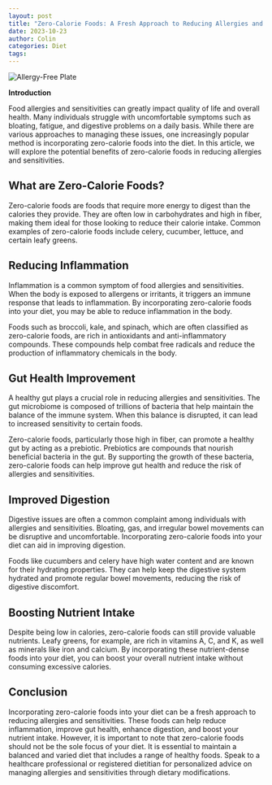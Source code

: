 ```yaml
---
layout: post
title: "Zero-Calorie Foods: A Fresh Approach to Reducing Allergies and Sensitivities"
date: 2023-10-23
author: Colin
categories: Diet
tags: 
---
```


![Allergy-Free Plate](https://source.unsplash.com/1600x900/?food)

**Introduction**

Food allergies and sensitivities can greatly impact quality of life and overall health. Many individuals struggle with uncomfortable symptoms such as bloating, fatigue, and digestive problems on a daily basis. While there are various approaches to managing these issues, one increasingly popular method is incorporating zero-calorie foods into the diet. In this article, we will explore the potential benefits of zero-calorie foods in reducing allergies and sensitivities.

## What are Zero-Calorie Foods?

Zero-calorie foods are foods that require more energy to digest than the calories they provide. They are often low in carbohydrates and high in fiber, making them ideal for those looking to reduce their calorie intake. Common examples of zero-calorie foods include celery, cucumber, lettuce, and certain leafy greens.

## Reducing Inflammation

Inflammation is a common symptom of food allergies and sensitivities. When the body is exposed to allergens or irritants, it triggers an immune response that leads to inflammation. By incorporating zero-calorie foods into your diet, you may be able to reduce inflammation in the body.

Foods such as broccoli, kale, and spinach, which are often classified as zero-calorie foods, are rich in antioxidants and anti-inflammatory compounds. These compounds help combat free radicals and reduce the production of inflammatory chemicals in the body.

## Gut Health Improvement

A healthy gut plays a crucial role in reducing allergies and sensitivities. The gut microbiome is composed of trillions of bacteria that help maintain the balance of the immune system. When this balance is disrupted, it can lead to increased sensitivity to certain foods.

Zero-calorie foods, particularly those high in fiber, can promote a healthy gut by acting as a prebiotic. Prebiotics are compounds that nourish beneficial bacteria in the gut. By supporting the growth of these bacteria, zero-calorie foods can help improve gut health and reduce the risk of allergies and sensitivities.

## Improved Digestion

Digestive issues are often a common complaint among individuals with allergies and sensitivities. Bloating, gas, and irregular bowel movements can be disruptive and uncomfortable. Incorporating zero-calorie foods into your diet can aid in improving digestion.

Foods like cucumbers and celery have high water content and are known for their hydrating properties. They can help keep the digestive system hydrated and promote regular bowel movements, reducing the risk of digestive discomfort.

## Boosting Nutrient Intake

Despite being low in calories, zero-calorie foods can still provide valuable nutrients. Leafy greens, for example, are rich in vitamins A, C, and K, as well as minerals like iron and calcium. By incorporating these nutrient-dense foods into your diet, you can boost your overall nutrient intake without consuming excessive calories.

## Conclusion

Incorporating zero-calorie foods into your diet can be a fresh approach to reducing allergies and sensitivities. These foods can help reduce inflammation, improve gut health, enhance digestion, and boost your nutrient intake. However, it is important to note that zero-calorie foods should not be the sole focus of your diet. It is essential to maintain a balanced and varied diet that includes a range of healthy foods. Speak to a healthcare professional or registered dietitian for personalized advice on managing allergies and sensitivities through dietary modifications.